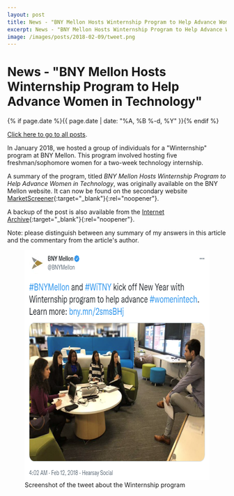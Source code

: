 ```yaml
---
layout: post
title: News - "BNY Mellon Hosts Winternship Program to Help Advance Women in Technology"
excerpt: News - "BNY Mellon Hosts Winternship Program to Help Advance Women in Technology"
image: /images/posts/2018-02-09/tweet.png
---
```


# News - "BNY Mellon Hosts Winternship Program to Help Advance Women in Technology"

{% if page.date %}{{ page.date | date: "%A, %B %-d, %Y" }}{% endif %}

[Click here to go to all posts](/posts/).

In January 2018, we hosted a group of individuals for a "Winternship" program at BNY Mellon. This program involved hosting five freshman/sophomore women for a two-week technology internship.

A summary of the program, titled _BNY Mellon Hosts Winternship Program to Help Advance Women in Technology_, was originally available on the BNY Mellon website. It can now be found on the secondary website [MarketScreener](https://www.marketscreener.com/quote/stock/BANK-OF-NEW-YORK-MELLON-C-11848/news/Bank-of-New-York-Mellon-BNY-Mellon-Hosts-Winternship-Program-to-Help-Advance-Women-in-Technology-25965096/){:target="_blank"}{:rel="noopener"}.

A backup of the post is also available from the [Internet Archive](https://web.archive.org/web/20220110004211/https://www.marketscreener.com/quote/stock/BANK-OF-NEW-YORK-MELLON-C-11848/news/Bank-of-New-York-Mellon-BNY-Mellon-Hosts-Winternship-Program-to-Help-Advance-Women-in-Technology-25965096/){:target="_blank"}{:rel="noopener"}.

Note: please distinguish between any summary of my answers in this article and the commentary from the article's author.

<div class="center width70">
  <figure class="fill-parent">
    <a href="/images/posts/2018-02-09/tweet.png" target="_blank" rel="noopener" class="text-decoration-none">
      <img src="/images/posts/2018-02-09/tweet.png" width="594" height="528" alt="Screenshot of the tweet about the Winternship program" class="responsive" />
    </a>
    <figcaption class="center">Screenshot of the tweet about the Winternship program</figcaption>
  </figure>
</div>